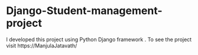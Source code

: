 # Django-Student-management-project
I developed this project using Python Django framework . To see the project visit https://ManjulaJatavath/
